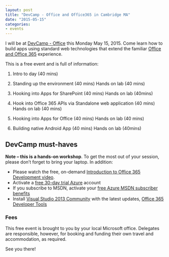 ```yaml
---
layout: post
title: "DevCamp - Office and Office365 in Cambridge MA"
date: "2015-05-15"
categories:
- events
---
```


I will be at [DevCamp - Office](http://aka.ms/O365campBoston) this Monday May 15, 2015.  Come learn how to build apps using standard web technologies that extend the familiar [Office and Office 365](http://products.office.com/en-US/) experience.  


This is a free event and is full of information:

1. Intro to day (40 mins)

2. Standing up the environment (40 mins)
     Hands on lab (40 mins)

3. Hooking into Apps for SharePoint (40 mins)
     Hands on lab (40mins)

4. Hook into Office 365 APIs via Standalone web application (40 mins)
     Hands on lab (40 mins)

5. Hooking into Apps for Office (40 mins)
     Hands on lab (40 mins)

6. Building native Android App (40 mins)
     Hands on lab (40mins)

## DevCamp must-haves

**Note – this is a hands-on workshop**.  To get the most out of your session, please don’t forget to bring your laptop. In addition:

- Please watch the free, on-demand [Introduction to Office 365 Development video](http://www.microsoftvirtualacademy.com/training-courses/introduction-to-office-365-development?prid=ca_wwe).
- Activate a  [free 30-day trial Azure](https://azureinfo.microsoft.com/US-FreeTrial.html) account
- If you subscribe to MSDN, activate your [free Azure MSDN subscriber benefits](http://azure.microsoft.com/en-us/pricing/member-offers/msdn-benefits/)
- Install [Visual Studio 2013 Community](https://www.visualstudio.com/en-us/products/visual-studio-community-vs.aspx) with the latest updates, [Office 365 Developer Tools](https://visualstudiogallery.msdn.microsoft.com/a15b85e6-69a7-4fdf-adda-a38066bb5155)

### Fees
This free event is brought to you by your local Microsoft office. Delegates are responsible, however, for booking and funding their own travel and accommodation, as required.  

See you there!
